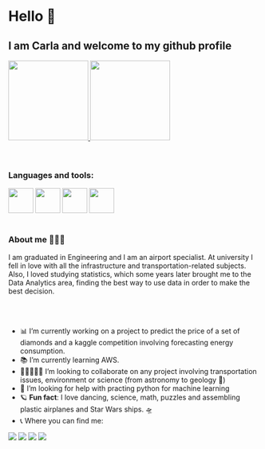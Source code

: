 # Hello 👋

## I am Carla and welcome to my github profile 
<div>
<a href="https://github.com/carlarbj">
<img height="160em" src="https://github-readme-stats.vercel.app/api/top-langs/?username=carlarbj&layout=compact&langs_count=7&theme=dracula"/>
<img height="160em" src="https://github-readme-stats.vercel.app/api?username=carlarbj&show_icons=true&theme=dracula&include_all_commits=true&count_private=true"/>
</a>
</div>
<br><br/> 

### Languages and tools:

<img src="https://cdn.jsdelivr.net/gh/devicons/devicon/icons/python/python-original-wordmark.svg" width="50" height="50"/> <img src="https://cdn.jsdelivr.net/gh/devicons/devicon/icons/pandas/pandas-original-wordmark.svg" width="50" height="50"/>
<img src="https://cdn.jsdelivr.net/gh/devicons/devicon/icons/numpy/numpy-original-wordmark.svg" width="50" height="50"/>
<img src="https://cdn.jsdelivr.net/gh/devicons/devicon/icons/mysql/mysql-plain-wordmark.svg" width="50" height="50"/>
<br/><br/>
### About me 🙋🏻‍♀️

I am graduated in Engineering and I am an airport specialist. 
At university I fell in love with all the infrastructure and transportation-related subjects. 
Also, I loved studying statistics, which some years later brought me to the Data Analytics area, finding the best way to use data in order to make the best decision.


<br/><br/>
- 📊 I’m currently working on a project to predict the price of a set of diamonds and a kaggle competition involving forecasting energy consumption.
- 📚 I’m currently learning AWS.
- 👨🏼‍🤝‍👨🏻 I’m looking to collaborate on any project involving transportation issues, environment or science (from astronomy to geology 🌋)
- 🏁 I’m looking for help with practing python for machine learning
- 🪐 **Fun fact**: I love dancing, science, math, puzzles and assembling plastic airplanes and Star Wars ships. 🛸
- 📞 Where you can find me: 

<div>
<a href="https://www.linkedin.com/in/carla-regina-b-jagosich/" target="_blank"><img src="https://img.shields.io/badge/-LinkedIn-%230077B5?style=for-the-badge&logo=linkedin&logoColor=white" target="_blank"></a> 
<a href="https://public.tableau.com/app/profile/carla.regina7813" target="_blank"><img src="https://img.shields.io/badge/Tableau-F8F8FF?style=for-the-badge&logo=tableau&logoColor=blue" target="_blank"></a>
<a href="https://medium.com/@carla.reginabj" target="_blank"><img src="https://img.shields.io/badge/Medium-000000?style=for-the-badge&logo=Medium&logoColor=white" target="_blank"></a>
<a href="https://medium.com/@carla.reginabj" target="_blank"><img src="https://img.shields.io/badge/HackerHank-32CD32?style=for-the-badge&logo=hackerhank&logoColor=blue" target="_blank"></a>
</div>

<br/><br/>


